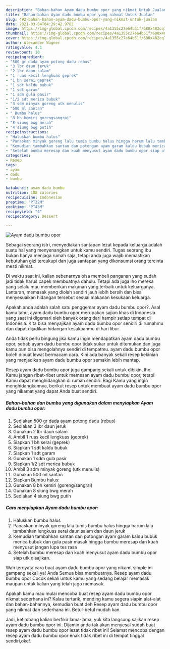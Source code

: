 ```yaml
---
description: "Bahan-bahan Ayam dadu bumbu opor yang nikmat Untuk Jualan"
title: "Bahan-bahan Ayam dadu bumbu opor yang nikmat Untuk Jualan"
slug: 492-bahan-bahan-ayam-dadu-bumbu-opor-yang-nikmat-untuk-jualan
date: 2021-03-04T04:29:42.978Z
image: https://img-global.cpcdn.com/recipes/4a1355c27e64b51f/680x482cq70/ayam-dadu-bumbu-opor-foto-resep-utama.jpg
thumbnail: https://img-global.cpcdn.com/recipes/4a1355c27e64b51f/680x482cq70/ayam-dadu-bumbu-opor-foto-resep-utama.jpg
cover: https://img-global.cpcdn.com/recipes/4a1355c27e64b51f/680x482cq70/ayam-dadu-bumbu-opor-foto-resep-utama.jpg
author: Alexander Wagner
ratingvalue: 4.1
reviewcount: 10
recipeingredient:
- "500 gr dada ayam potong dadu rebus"
- "3 lbr daun jeruk"
- "2 lbr daun salam"
- "1 ruas kecil lengkuas geprek"
- "1 bh serai geprek"
- "1 sdt kaldu bubuk"
- "1 sdt garam"
- "1 sdm gula pasir"
- "1/2 sdt merica bubuk"
- "3 sdm minyak goreng utk menulis"
- "500 ml santan"
- " Bumbu halus"
- "8 bh kemiri gorengsangrai"
- "8 siung bwg merah"
- "4 siung bwg putih"
recipeinstructions:
- "Haluskan bumbu halus"
- "Panaskan minyak goreng lalu tumis bumbu halus hingga harum lalu tambahkan lengkuas serai daun salam dan daun jeruk"
- "Kemudian tambahkan santan dan potongan ayam garam kaldu bubuk merica bubuk dan gula pasir masak hingga bumbu meresap dan kuah menyusut jangan lupa tes rasa"
- "Setelah bumbu meresap dan kuah menyusut ayam dadu bumbu opor siap utk disajikan."
categories:
- Resep
tags:
- ayam
- dadu
- bumbu

katakunci: ayam dadu bumbu 
nutrition: 108 calories
recipecuisine: Indonesian
preptime: "PT22M"
cooktime: "PT43M"
recipeyield: "4"
recipecategory: Dessert

---
```



![Ayam dadu bumbu opor](https://img-global.cpcdn.com/recipes/4a1355c27e64b51f/680x482cq70/ayam-dadu-bumbu-opor-foto-resep-utama.jpg)

Sebagai seorang istri, menyediakan santapan lezat kepada keluarga adalah suatu hal yang menyenangkan untuk kamu sendiri. Tugas seorang ibu bukan hanya menjaga rumah saja, tetapi anda juga wajib memastikan kebutuhan gizi tercukupi dan juga santapan yang dikonsumsi orang tercinta mesti nikmat.

Di waktu  saat ini, kalian sebenarnya bisa membeli panganan yang sudah jadi tidak harus capek membuatnya dahulu. Tetapi ada juga lho mereka yang selalu mau memberikan makanan yang terbaik untuk keluarganya. Lantaran, memasak yang diolah sendiri jauh lebih bersih dan bisa menyesuaikan hidangan tersebut sesuai makanan kesukaan keluarga. 



Apakah anda adalah salah satu penggemar ayam dadu bumbu opor?. Asal kamu tahu, ayam dadu bumbu opor merupakan sajian khas di Indonesia yang saat ini digemari oleh banyak orang dari hampir setiap tempat di Indonesia. Kita bisa menyajikan ayam dadu bumbu opor sendiri di rumahmu dan dapat dijadikan hidangan kesukaanmu di hari libur.

Anda tidak perlu bingung jika kamu ingin mendapatkan ayam dadu bumbu opor, sebab ayam dadu bumbu opor tidak sukar untuk ditemukan dan juga kamu pun bisa mengolahnya sendiri di tempatmu. ayam dadu bumbu opor boleh dibuat lewat bermacam cara. Kini ada banyak sekali resep kekinian yang menjadikan ayam dadu bumbu opor semakin lebih mantap.

Resep ayam dadu bumbu opor juga gampang sekali untuk dibikin, lho. Kamu jangan ribet-ribet untuk memesan ayam dadu bumbu opor, tetapi Kamu dapat menghidangkan di rumah sendiri. Bagi Kamu yang ingin menghidangkannya, berikut resep untuk membuat ayam dadu bumbu opor yang nikamat yang dapat Anda buat sendiri.

<!--inarticleads1-->

##### Bahan-bahan dan bumbu yang digunakan dalam menyiapkan Ayam dadu bumbu opor:

1. Sediakan 500 gr dada ayam potong dadu (rebus)
1. Sediakan 3 lbr daun jeruk
1. Gunakan 2 lbr daun salam
1. Ambil 1 ruas kecil lengkuas (geprek)
1. Siapkan 1 bh serai (geprek)
1. Siapkan 1 sdt kaldu bubuk
1. Siapkan 1 sdt garam
1. Gunakan 1 sdm gula pasir
1. Siapkan 1/2 sdt merica bubuk
1. Ambil 3 sdm minyak goreng (utk menulis)
1. Gunakan 500 ml santan
1. Siapkan  Bumbu halus:
1. Gunakan 8 bh kemiri (goreng/sangrai)
1. Gunakan 8 siung bwg merah
1. Sediakan 4 siung bwg putih




<!--inarticleads2-->

##### Cara menyiapkan Ayam dadu bumbu opor:

1. Haluskan bumbu halus
1. Panaskan minyak goreng lalu tumis bumbu halus hingga harum lalu tambahkan lengkuas serai daun salam dan daun jeruk
1. Kemudian tambahkan santan dan potongan ayam garam kaldu bubuk merica bubuk dan gula pasir masak hingga bumbu meresap dan kuah menyusut jangan lupa tes rasa
1. Setelah bumbu meresap dan kuah menyusut ayam dadu bumbu opor siap utk disajikan.




Wah ternyata cara buat ayam dadu bumbu opor yang nikamt simple ini gampang sekali ya! Anda Semua bisa membuatnya. Resep ayam dadu bumbu opor Cocok sekali untuk kamu yang sedang belajar memasak maupun untuk kalian yang telah jago memasak.

Apakah kamu mau mulai mencoba buat resep ayam dadu bumbu opor nikmat sederhana ini? Kalau tertarik, mending kamu segera siapin alat-alat dan bahan-bahannya, kemudian buat deh Resep ayam dadu bumbu opor yang nikmat dan sederhana ini. Betul-betul mudah kan. 

Jadi, ketimbang kalian berfikir lama-lama, yuk kita langsung sajikan resep ayam dadu bumbu opor ini. Dijamin anda tak akan menyesal sudah buat resep ayam dadu bumbu opor lezat tidak ribet ini! Selamat mencoba dengan resep ayam dadu bumbu opor enak tidak ribet ini di tempat tinggal sendiri,oke!.

